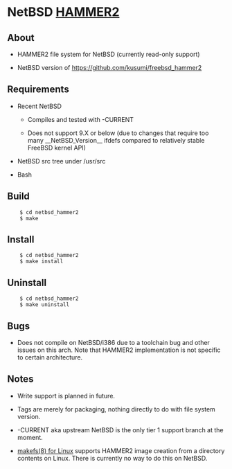 NetBSD [HAMMER2](https://gitweb.dragonflybsd.org/dragonfly.git/blob/HEAD:/sys/vfs/hammer2/DESIGN)
========

## About

+ HAMMER2 file system for NetBSD (currently read-only support)

+ NetBSD version of https://github.com/kusumi/freebsd_hammer2

## Requirements

+ Recent NetBSD

    + Compiles and tested with -CURRENT

    + Does not support 9.X or below (due to changes that require too many \_\_NetBSD\_Version\_\_ ifdefs compared to relatively stable FreeBSD kernel API)

+ NetBSD src tree under /usr/src

+ Bash

## Build

        $ cd netbsd_hammer2
        $ make

## Install

        $ cd netbsd_hammer2
        $ make install

## Uninstall

        $ cd netbsd_hammer2
        $ make uninstall

## Bugs

+ Does not compile on NetBSD/i386 due to a toolchain bug and other issues on this arch. Note that HAMMER2 implementation is not specific to certain architecture.

## Notes

+ Write support is planned in future.

+ Tags are merely for packaging, nothing directly to do with file system version.

+ -CURRENT aka upstream NetBSD is the only tier 1 support branch at the moment.

+ [makefs(8) for Linux](https://github.com/kusumi/makefs) supports HAMMER2 image creation from a directory contents on Linux. There is currently no way to do this on NetBSD.
